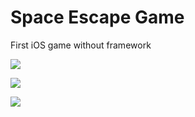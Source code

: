Space Escape Game
=================

First iOS game without framework

![](http://cl.ly/image/2T3r3s0t213k/iOS%20Simulator%20Screen%20shot%20Feb%2011,%202014,%2012.55.52%20AM.png)

![](http://cl.ly/image/0k2e2M1B3E1M/iOS%20Simulator%20Screen%20shot%20Feb%2011,%202014,%2012.55.45%20AM.png)

![](http://cl.ly/image/3T2P2F3N0f0T/iOS%20Simulator%20Screen%20shot%20Feb%2011,%202014,%2012.56.41%20AM.png)
